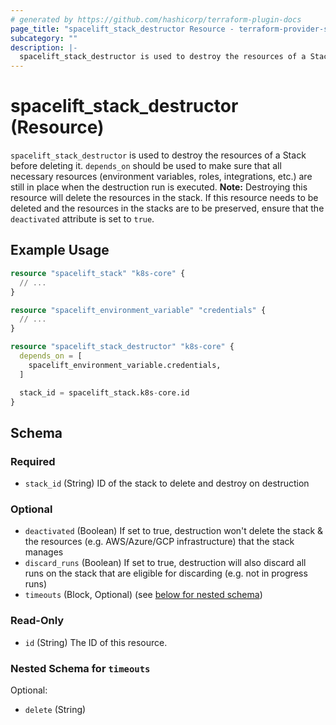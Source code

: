 ```yaml
---
# generated by https://github.com/hashicorp/terraform-plugin-docs
page_title: "spacelift_stack_destructor Resource - terraform-provider-spacelift"
subcategory: ""
description: |-
  spacelift_stack_destructor is used to destroy the resources of a Stack before deleting it. depends_on should be used to make sure that all necessary resources (environment variables, roles, integrations, etc.) are still in place when the destruction run is executed. Note: Destroying this resource will delete the resources in the stack. If this resource needs to be deleted and the resources in the stacks are to be preserved, ensure that the deactivated attribute is set to true.
---
```


# spacelift_stack_destructor (Resource)

`spacelift_stack_destructor` is used to destroy the resources of a Stack before deleting it. `depends_on` should be used to make sure that all necessary resources (environment variables, roles, integrations, etc.) are still in place when the destruction run is executed. **Note:** Destroying this resource will delete the resources in the stack. If this resource needs to be deleted and the resources in the stacks are to be preserved, ensure that the `deactivated` attribute is set to `true`.

## Example Usage

```terraform
resource "spacelift_stack" "k8s-core" {
  // ...
}

resource "spacelift_environment_variable" "credentials" {
  // ...
}

resource "spacelift_stack_destructor" "k8s-core" {
  depends_on = [
    spacelift_environment_variable.credentials,
  ]

  stack_id = spacelift_stack.k8s-core.id
}
```

<!-- schema generated by tfplugindocs -->
## Schema

### Required

- `stack_id` (String) ID of the stack to delete and destroy on destruction

### Optional

- `deactivated` (Boolean) If set to true, destruction won't delete the stack & the resources (e.g. AWS/Azure/GCP infrastructure) that the stack manages
- `discard_runs` (Boolean) If set to true, destruction will also discard all runs on the stack that are eligible for discarding (e.g. not in progress runs)
- `timeouts` (Block, Optional) (see [below for nested schema](#nestedblock--timeouts))

### Read-Only

- `id` (String) The ID of this resource.

<a id="nestedblock--timeouts"></a>
### Nested Schema for `timeouts`

Optional:

- `delete` (String)
